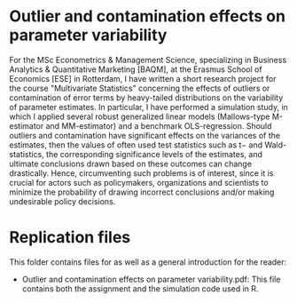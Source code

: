 # Outlier and contamination effects on parameter variability

For the MSc Econometrics & Management Science, specializing in Business Analytics & Quantitative Marketing [BAQM], at the Erasmus School of Economics [ESE] in Rotterdam, I have written a short research project for the course "Multivariate Statistics" concerning the effects of outliers or contamination of error terms by heavy-tailed distributions on the variability of parameter estimates. In particular, I have performed a simulation study, in which I applied several robust generalized linear models (Mallows-type M-estimator and MM-estimator) and a benchmark OLS-regression. Should outliers and contamination have significant effects on the variances of the estimates, then the values of often used test statistics such as t− and Wald-statistics, the corresponding significance levels of the estimates, and ultimate conclusions drawn based on these outcomes can change drastically. Hence, circumventing such problems is of interest, since it is crucial for actors such as policymakers, organizations and scientists to minimize the probability of drawing incorrect conclusions and/or making undesirable policy decisions.

# Replication files

This folder contains files for as well as a general introduction for the reader:
- Outlier and contamination effects on parameter variability.pdf: This file contains both the assignment and the simulation code used in R.
